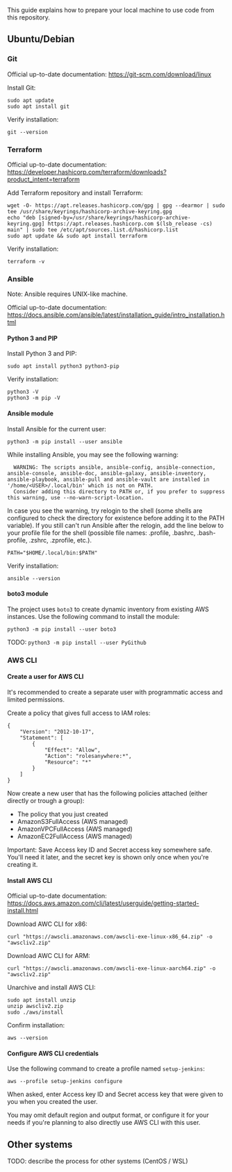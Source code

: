 This guide explains how to prepare your local machine to use code from this repository.

## Ubuntu/Debian

### Git

Official up-to-date documentation: https://git-scm.com/download/linux

Install Git:

```
sudo apt update
sudo apt install git
```

Verify installation:

```
git --version
```

### Terraform

Official up-to-date documentation: https://developer.hashicorp.com/terraform/downloads?product_intent=terraform

Add Terraform repository and install Terraform:

```
wget -O- https://apt.releases.hashicorp.com/gpg | gpg --dearmor | sudo tee /usr/share/keyrings/hashicorp-archive-keyring.gpg
echo "deb [signed-by=/usr/share/keyrings/hashicorp-archive-keyring.gpg] https://apt.releases.hashicorp.com $(lsb_release -cs) main" | sudo tee /etc/apt/sources.list.d/hashicorp.list
sudo apt update && sudo apt install terraform
```

Verify installation:

```
terraform -v
```

### Ansible

Note: Ansible requires UNIX-like machine.

Official up-to-date documentation: https://docs.ansible.com/ansible/latest/installation_guide/intro_installation.html

#### Python 3 and PIP

Install Python 3 and PIP:

```
sudo apt install python3 python3-pip
```

Verify installation:

```
python3 -V
python3 -m pip -V
```

#### Ansible module

Install Ansible for the current user:

```
python3 -m pip install --user ansible
```

While installing Ansible, you may see the following warning:

```
  WARNING: The scripts ansible, ansible-config, ansible-connection, ansible-console, ansible-doc, ansible-galaxy, ansible-inventory, ansible-playbook, ansible-pull and ansible-vault are installed in '/home/<USER>/.local/bin' which is not on PATH.
  Consider adding this directory to PATH or, if you prefer to suppress this warning, use --no-warn-script-location.
```

In case you see the warning, try relogin to the shell (some shells are configured to check the directory for existence before adding it to the PATH variable). If you still can't run Ansible after the relogin, add the line below to your profile file for the shell (possible file names: .profile, .bashrc, .bash-profile, .zshrc, .zprofile, etc.).

```
PATH="$HOME/.local/bin:$PATH"
```

Verify installation:

```
ansible --version
```

#### boto3 module

The project uses `boto3` to create dynamic inventory from existing AWS instances. Use the following command to install the module:

```
python3 -m pip install --user boto3
```

TODO: `python3 -m pip install --user PyGithub`

### AWS CLI

#### Create a user for AWS CLI

It's recommended to create a separate user with programmatic access and limited permissions.

Create a policy that gives full access to IAM roles:

```
{
    "Version": "2012-10-17",
    "Statement": [
        {
            "Effect": "Allow",
            "Action": "rolesanywhere:*",
            "Resource": "*"
        }
    ]
}
```

Now create a new user that has the following policies attached (either directly or trough a group):

- The policy that you just created
- AmazonS3FullAccess (AWS managed)
- AmazonVPCFullAccess (AWS managed)
- AmazonEC2FullAccess (AWS managed)

Important: Save Access key ID and Secret access key somewhere safe. You'll need it later, and the secret key is shown only once when you're creating it.

#### Install AWS CLI

Official up-to-date documentation: https://docs.aws.amazon.com/cli/latest/userguide/getting-started-install.html

Download AWC CLI for x86:

```
curl "https://awscli.amazonaws.com/awscli-exe-linux-x86_64.zip" -o "awscliv2.zip"
```

Download AWC CLI for ARM:

```
curl "https://awscli.amazonaws.com/awscli-exe-linux-aarch64.zip" -o "awscliv2.zip"
```

Unarchive and install AWS CLI:

```
sudo apt install unzip
unzip awscliv2.zip
sudo ./aws/install
```

Confirm installation:

```
aws --version
```

#### Configure AWS CLI credentials

Use the following command to create a profile named `setup-jenkins`:

```
aws --profile setup-jenkins configure
```

When asked, enter Access key ID and Secret access key that were given to you when you created the user.

You may omit default region and output format, or configure it for your needs if you're planning to also directly use AWS CLI with this user.

## Other systems

TODO: describe the process for other systems (CentOS / WSL)
